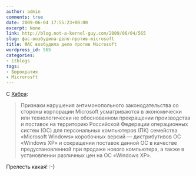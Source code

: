 ```yaml
---
author: admin
comments: true
date: 2009-06-04 17:55:23+00:00
excerpt: None
link: http://blog.not-a-kernel-guy.com/2009/06/04/565
slug: фас-возбудила-дело-против-microsoft
title: ФАС возбудила дело против Microsoft
wordpress_id: 565
categories:
- itblogs
tags:
- Бюрократия
- Microrosft
---
```


С [Хабра](http://habrahabr.ru/blogs/lenta/61374/):

> Признаки нарушения антимонопольного законодательства со стороны корпорации Microsoft усматриваются в экономически или технологически не обоснованном прекращении производства и поставок на территорию Российской Федерации операционных систем (ОС) для персональных компьютеров (ПК) семейства «Microsoft Windows» коробочных версий — дистрибутивов ОС «Windows XP» и сокращении поставок данной ОС в качестве предустановленной при продаже нового компьютера, а также в установлении различных цен на ОС «Windows XP».

Прелесть какая! :-)
